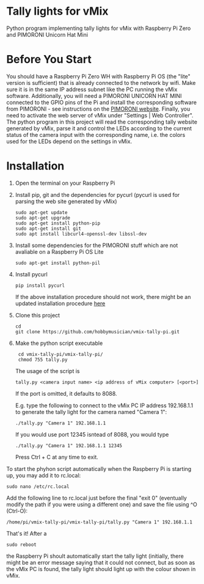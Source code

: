 # Tally lights for vMix

Python program implementing tally lights for vMix with Raspberry Pi Zero and PIMORONI Unicorn Hat Mini

# Before You Start

You should have a Raspberry Pi Zero WH with Raspberry Pi OS (the "lite" version is sufficient) that is already connected to the network by wifi. Make sure it is in the same IP address subnet like the PC running the vMix software.
Additionally, you will need a PIMORONI UNICORN HAT MINI connected to the GPIO pins of the Pi and install the corresponding software from PIMORONI - see instructions on the [PIMORONI website](https://learn.pimoroni.com/tutorial/hel/getting-started-with-unicorn-hat-mini).
Finally, you need to activate the web server of vMix under "Settings | Web Controller". 
The python program in this project will read the corresponding tally website generated by vMix, parse it and control the LEDs according to the current status of the camera input with the corresponding name, i.e. the colors used for the LEDs depend on the settings in vMix.

# Installation

1. Open the terminal on your Raspberry Pi
2. Install pip, git and the dependencies for pycurl (pycurl is used for parsing the web site generated by vMix)
    ```
    sudo apt-get update
    sudo apt-get upgrade
    sudo apt-get install python-pip
    sudo apt-get install git
    sudo apt install libcurl4-openssl-dev libssl-dev
    ```
3. Install some dependencies for the PIMORONI stuff which are not avaliable on a Raspberry Pi OS Lite
    ```
    sudo apt-get install python-pil
    ```
4. Install pycurl
    ```
    pip install pycurl
    ```
    If the above installation procedure should not work, there might be an updated installation procedure [here](http://pycurl.io/docs/latest/install.html#install)
5. Clone this project

    ```
    cd
    git clone https://github.com/hobbymusician/vmix-tally-pi.git
    ```
6. Make the python script executable
   ```
    cd vmix-tally-pi/vmix-tally-pi/
    chmod 755 tally.py
    ```
    The usage of the script is
    ```
    tally.py <camera input name> <ip address of vMix computer> [<port>] 
    ```
    If the port is omitted, it defaults to 8088.
    
    E.g. type the following to connect to the vMix PC IP address 192.168.1.1 to generate the tally light for the camera named "Camera 1":
    ```
    ./tally.py "Camera 1" 192.168.1.1
    ```
    If you would use port 12345 isntead of 8088, you would type
    ```
    ./tally.py "Camera 1" 192.168.1.1 12345
    ```
    Press Ctrl + C at any time to exit.

To start the phyhon script automatically when the Raspberry Pi is starting up, you may add it to rc.local:
```
sudo nano /etc/rc.local
```
Add the following line to rc.local just before the final "exit 0" (eventually modify the path if you were using a different one) and save the file using ^O (Ctrl-O):
```
/home/pi/vmix-tally-pi/vmix-tally-pi/tally.py "Camera 1" 192.168.1.1
```
That's it!
After a
```
sudo reboot
```
the Raspberry Pi shoult automatically start the tally light (initially, there might be an error message saying that it could not connect, but as soon as the vMix PC is found, the tally light should light up with the colour shown in vMix.
